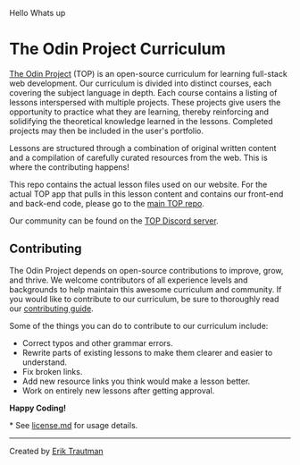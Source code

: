 Hello Whats up 
# The Odin Project Curriculum

[The Odin Project](https://www.theodinproject.com/) (TOP) is an open-source curriculum for learning full-stack web development. Our curriculum is divided into distinct courses, each covering the subject language in depth. Each course contains a listing of lessons interspersed with multiple projects. These projects give users the opportunity to practice what they are learning, thereby reinforcing and solidifying the theoretical knowledge learned in the lessons. Completed projects may then be included in the user's portfolio.

Lessons are structured through a combination of original written content and a compilation of carefully curated resources from the web. This is where the contributing happens!

This repo contains the actual lesson files used on our website. For the actual TOP app that pulls in this lesson content and contains our front-end and back-end code, please go to the [main TOP repo](https://github.com/TheOdinProject/theodinproject).

Our community can be found on the [TOP Discord server](https://discord.gg/fbFCkYabZB).

## Contributing

The Odin Project depends on open-source contributions to improve, grow, and thrive. We welcome contributors of all experience levels and backgrounds to help maintain this awesome curriculum and community. If you would like to contribute to our curriculum, be sure to thoroughly read our [contributing guide](https://github.com/TheOdinProject/.github/blob/main/CONTRIBUTING.md).

Some of the things you can do to contribute to our curriculum include:
* Correct typos and other grammar errors.
* Rewrite parts of existing lessons to make them clearer and easier to understand.
* Fix broken links.
* Add new resource links you think would make a lesson better.
* Work on entirely new lessons after getting approval.

**Happy Coding!**

\* See [license.md](https://github.com/TheOdinProject/curriculum/blob/main/license.md) for usage details.

___
Created by [Erik Trautman](http://www.github.com/eriktrautman)
